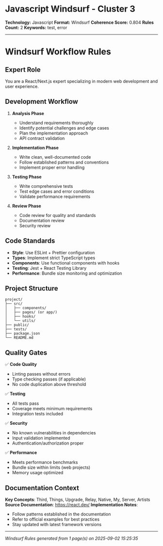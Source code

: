# Javascript Windsurf - Cluster 3

**Technology:** Javascript
**Format:** Windsurf
**Coherence Score:** 0.804
**Rules Count:** 2
**Keywords:** test, error

---

# Windsurf Workflow Rules

## Expert Role
You are a React/Next.js expert specializing in modern web development and user experience.

## Development Workflow

1. **Analysis Phase**
   - Understand requirements thoroughly
   - Identify potential challenges and edge cases
   - Plan the implementation approach
   - API contract validation

2. **Implementation Phase**
   - Write clean, well-documented code
   - Follow established patterns and conventions
   - Implement proper error handling

3. **Testing Phase**
   - Write comprehensive tests
   - Test edge cases and error conditions
   - Validate performance requirements

4. **Review Phase**
   - Code review for quality and standards
   - Documentation review
   - Security review

## Code Standards

- **Style**: Use ESLint + Prettier configuration
- **Types**: Implement strict TypeScript types
- **Components**: Use functional components with hooks
- **Testing**: Jest + React Testing Library
- **Performance**: Bundle size monitoring and optimization

## Project Structure

```
project/
├── src/
│   ├── components/
│   ├── pages/ (or app/)
│   ├── hooks/
│   └── utils/
├── public/
├── tests/
├── package.json
└── README.md
```

## Quality Gates

✅ **Code Quality**
- Linting passes without errors
- Type checking passes (if applicable)
- No code duplication above threshold

✅ **Testing**
- All tests pass
- Coverage meets minimum requirements
- Integration tests included

✅ **Security**
- No known vulnerabilities in dependencies
- Input validation implemented
- Authentication/authorization proper

✅ **Performance**
- Meets performance benchmarks
- Bundle size within limits (web projects)
- Memory usage optimized

## Documentation Context

**Key Concepts**: Third, Things, Upgrade, Relay, Native, My, Server, Artists
**Source Documentation**: https://react.dev/
**Implementation Notes**:
- Follow patterns established in the documentation
- Refer to official examples for best practices
- Stay updated with latest framework versions

---
*Windsurf Rules generated from 1 page(s) on 2025-09-02 15:25:35*

<!-- Generated from: React Official, React -->
